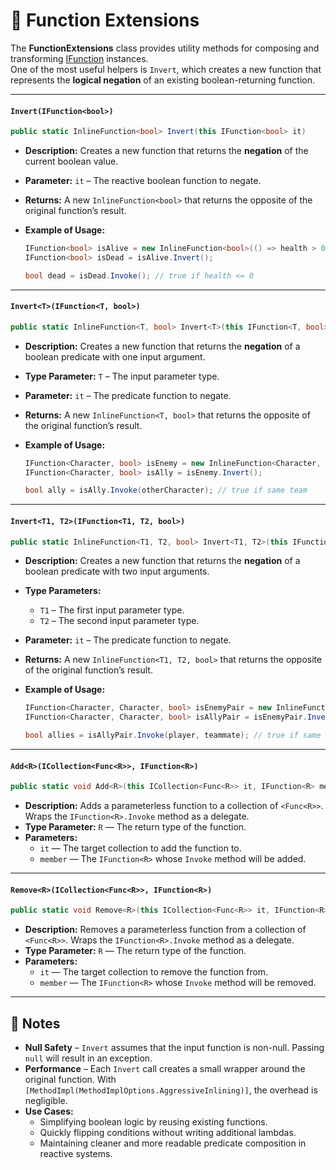 # 🧩 Function Extensions

The **FunctionExtensions** class provides utility methods for composing and transforming [IFunction](IFunction.md) instances.  
One of the most useful helpers is `Invert`, which creates a new function that represents the **logical negation** of an existing boolean-returning function.

---

#### `Invert(IFunction<bool>)`
```csharp
public static InlineFunction<bool> Invert(this IFunction<bool> it)
`````
- **Description:** Creates a new function that returns the **negation** of the current boolean value.
- **Parameter:** `it` – The reactive boolean function to negate.
- **Returns:** A new `InlineFunction<bool>` that returns the opposite of the original function’s result.
- **Example of Usage:**
 
  ```csharp
  IFunction<bool> isAlive = new InlineFunction<bool>(() => health > 0);
  IFunction<bool> isDead = isAlive.Invert();

  bool dead = isDead.Invoke(); // true if health <= 0
  ````

---

#### `Invert<T>(IFunction<T, bool>)`
```csharp
public static InlineFunction<T, bool> Invert<T>(this IFunction<T, bool> it)
````
- **Description:** Creates a new function that returns the **negation** of a boolean predicate with one input argument.
- **Type Parameter:** `T` – The input parameter type.
- **Parameter:** `it` – The predicate function to negate.
- **Returns:** A new `InlineFunction<T, bool>` that returns the opposite of the original function’s result.
- **Example of Usage:**
  
  ```csharp
  IFunction<Character, bool> isEnemy = new InlineFunction<Character, bool>(c => c.Team != player.Team);
  IFunction<Character, bool> isAlly = isEnemy.Invert();

  bool ally = isAlly.Invoke(otherCharacter); // true if same team
  ````

---

#### `Invert<T1, T2>(IFunction<T1, T2, bool>)`
```csharp
public static InlineFunction<T1, T2, bool> Invert<T1, T2>(this IFunction<T1, T2, bool> it)
````
- **Description:** Creates a new function that returns the **negation** of a boolean predicate with two input arguments.
- **Type Parameters:**
    - `T1` – The first input parameter type.
    - `T2` – The second input parameter type.
- **Parameter:** `it` – The predicate function to negate.
- **Returns:** A new `InlineFunction<T1, T2, bool>` that returns the opposite of the original function’s result.
- **Example of Usage:**
  
  ```csharp
  IFunction<Character, Character, bool> isEnemyPair = new InlineFunction<Character, Character, bool>((a, b) => a.Team != b.Team);
  IFunction<Character, Character, bool> isAllyPair = isEnemyPair.Invert();

  bool allies = isAllyPair.Invoke(player, teammate); // true if same team
  ````
---

#### `Add<R>(ICollection<Func<R>>, IFunction<R>)`
```csharp
public static void Add<R>(this ICollection<Func<R>> it, IFunction<R> member) => it.Add(member.Invoke);  
```
- **Description:** Adds a parameterless function to a collection of `<Func<R>>`. Wraps the `IFunction<R>.Invoke` method as a delegate.
- **Type Parameter:** `R` — The return type of the function.
- **Parameters:**
  - `it` — The target collection to add the function to.
  - `member` — The `IFunction<R>` whose `Invoke` method will be added.

---

#### `Remove<R>(ICollection<Func<R>>, IFunction<R>)`
```csharp
public static void Remove<R>(this ICollection<Func<R>> it, IFunction<R> member) => it.Remove(member.Invoke);  
```
- **Description:** Removes a parameterless function from a collection of `<Func<R>>`. Wraps the `IFunction<R>.Invoke` method as a delegate.
- **Type Parameter:** `R` — The return type of the function.
- **Parameters:**
  - `it` — The target collection to remove the function from.
  - `member` — The `IFunction<R>` whose `Invoke` method will be removed.

---

## 📝 Notes
- **Null Safety** – `Invert` assumes that the input function is non-null. Passing `null` will result in an exception.
- **Performance** – Each `Invert` call creates a small wrapper around the original function. With `[MethodImpl(MethodImplOptions.AggressiveInlining)]`, the overhead is negligible.
- **Use Cases:**
    - Simplifying boolean logic by reusing existing functions.
    - Quickly flipping conditions without writing additional lambdas.
    - Maintaining cleaner and more readable predicate composition in reactive systems.  